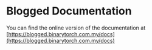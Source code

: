 # Blogged Documentation

You can find the online version of the documentation at [https://blogged.binarytorch.com.my/docs](https://blogged.binarytorch.com.my/docs)
